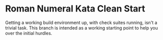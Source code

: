 # Roman Numeral Kata Clean Start

Getting a working build environment up, with check suites running, isn't a
trivial task.  This branch is intended as a working starting point to help
you over the initial hurdles.
